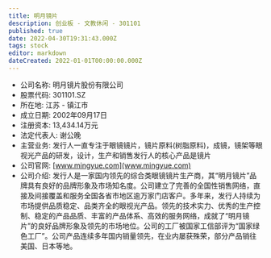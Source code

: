 ```yaml
---
title: 明月镜片
description: 创业板 - 文教休闲 - 301101
published: true
date: 2022-04-30T19:31:43.000Z
tags: stock
editor: markdown
dateCreated: 2022-01-01T00:00:00.000Z
---
```


- 公司名称: 明月镜片股份有限公司
- 股票代码: 301101.SZ
- 所在地: 江苏 - 镇江市
- 成立日期: 2002年09月17日
- 注册资本: 13,434.14万元
- 法定代表人: 谢公晚
- 主营业务: 发行人一直专注于眼镜镜片，镜片原料(树脂原料)，成镜，镜架等眼视光产品的研发，设计，生产和销售发行人的核心产品是镜片
- 公司官网: [www.mingyue.com](www.mingyue.com)
- 公司介绍: 发行人是一家国内领先的综合类眼镜镜片生产商，其“明月镜片”品牌具有良好的品牌形象及市场知名度。公司建立了完善的全国性销售网络，直接及间接覆盖和服务全国各省市地区逾万家门店客户。多年来，发行人持续为市场提供品质稳定、品类齐全的眼视光产品。领先的技术实力、优秀的生产控制、稳定的产品品质、丰富的产品体系、高效的服务网络，成就了“明月镜片”的良好品牌形象及领先的市场地位。公司的工厂被国家工信部评为“国家绿色工厂”。公司产品连续多年国内销量领先，在业内屡获殊荣，部分产品销往美国、日本等地。


